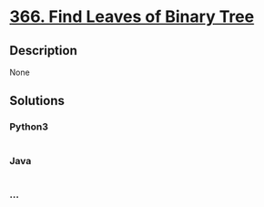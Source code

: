 # [366. Find Leaves of Binary Tree](https://leetcode.com/problems/find-leaves-of-binary-tree)

## Description
None


## Solutions


### Python3

```python

```

### Java

```java

```

### ...
```

```
